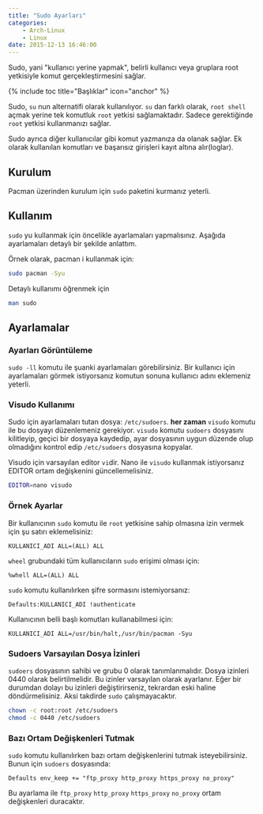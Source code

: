 ```yaml
---
title: "Sudo Ayarları"
categories:
    - Arch-Linux
    - Linux
date: 2015-12-13 16:46:00
---
```


Sudo, yani "kullanıcı yerine yapmak", belirli kullanıcı veya gruplara
root yetkisiyle komut gerçekleştirmesini sağlar.

{% include toc title="Başlıklar" icon="anchor" %}

Sudo, `su` nun alternatifi olarak kullanılıyor. `su` dan farklı olarak,
`root shell` açmak yerine tek komutluk `root` yetkisi sağlamaktadır.
Sadece gerektiğinde `root` yetkisi kullanmanızı sağlar.

Sudo ayrıca diğer kullanıcılar gibi komut yazmanıza da olanak sağlar. Ek
olarak kullanılan komutları ve başarısız girişleri kayıt altına
alır(loglar).

## Kurulum

Pacman üzerinden kurulum için `sudo` paketini kurmanız yeterli.

## Kullanım

`sudo` yu kullanmak için öncelikle ayarlamaları yapmalısınız. Aşağıda
ayarlamaları detaylı bir şekilde anlattım.

Örnek olarak, pacman i kullanmak için:

```bash
sudo pacman -Syu
```

Detaylı kullanımı öğrenmek için

```bash
man sudo
```

## Ayarlamalar

### Ayarları Görüntüleme

`sudo -ll` komutu ile şuanki ayarlamaları görebilirsiniz. Bir kullanıcı
için ayarlamaları görmek istiyorsanız komutun sonuna kullanıcı adını
eklemeniz yeterli.

### Visudo Kullanımı

Sudo için ayarlamaları tutan dosya: `/etc/sudoers`. **her zaman**
`visudo` komutu ile bu dosyayı düzenlemeniz gerekiyor. `visudo` komutu
`sudoers` dosyasını kilitleyip, geçici bir dosyaya kaydedip, ayar
dosyasının uygun düzende olup olmadığını kontrol edip `/etc/sudoers`
dosyasına kopyalar.

Visudo için varsayılan editor `vi`dir. Nano ile `visudo` kullanmak
istiyorsanız EDITOR ortam değişkenini güncellemelisiniz.

```bash
EDITOR=nano visudo
```

### Örnek Ayarlar

Bir kullanıcının `sudo` komutu ile `root` yetkisine sahip olmasına izin
vermek için şu satırı eklemelisiniz:

~~~
KULLANICI_ADI ALL=(ALL) ALL
~~~

`wheel` grubundaki tüm kullanıcıların `sudo` erişimi olması için:

~~~
%whell ALL=(ALL) ALL
~~~

`sudo` komutu kullanılırken şifre sormasını istemiyorsanız:

~~~
Defaults:KULLANICI_ADI !authenticate
~~~

Kullanıcının belli başlı komutları kullanabilmesi için:

~~~
KULLANICI_ADI ALL=/usr/bin/halt,/usr/bin/pacman -Syu
~~~

### Sudoers Varsayılan Dosya İzinleri

`sudoers` dosyasının sahibi ve grubu 0 olarak tanımlanmalıdır. Dosya
izinleri 0440 olarak belirtilmelidir. Bu izinler varsayılan olarak
ayarlanır. Eğer bir durumdan dolayı bu izinleri değiştirirseniz,
tekrardan eski haline döndürmelisiniz. Aksi takdirde `sudo`
çalışmayacaktır.

```bash
chown -c root:root /etc/sudoers
chmod -c 0440 /etc/sudoers
```

### Bazı Ortam Değişkenleri Tutmak

`sudo` komutu kullanılırken bazı ortam değişkenlerini tutmak
isteyebilirsiniz. Bunun için `sudoers` dosyasında:

~~~
Defaults env_keep += "ftp_proxy http_proxy https_proxy no_proxy"
~~~

Bu ayarlama ile `ftp_proxy` `http_proxy` `https_proxy` `no_proxy` ortam değişkenleri
duracaktır.